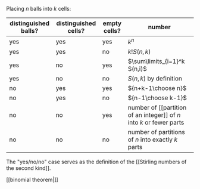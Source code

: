Placing $n$ balls into $k$ cells:

| **distinguished balls?** | **distinguished cells?** | **empty cells?** | **number**                                          |
|--------------------------|--------------------------|------------------|-----------------------------------------------------|
| yes                      | yes                      | yes              | $k^n$                                               |
| yes                      | yes                      | no               | $k!S(n,k)$                                          |
| yes                      | no                       | yes              | $\sum\limits_{i=1}^k S(n,i)$                       |
| yes                      | no                       | no               | $S(n,k)$ by definition                              |
| no                       | yes                      | yes              | ${n+k-1\choose n}$                                  |
| no                       | yes                      | no               | ${n-1\choose k-1}$                                  |
| no                       | no                       | yes              | number of [[partition of an integer]] of $n$ into $k$ or fewer parts |
| no                       | no                       | no               | number of partitions of $n$ into exactly $k$ parts  |

The "yes/no/no" case serves as the definition of the [[Stirling numbers of the second kind]].

[[binomial theorem|]]